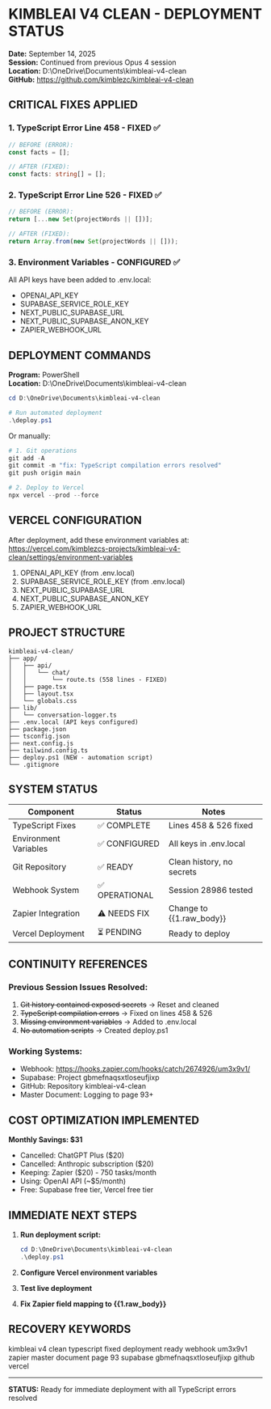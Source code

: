 # KIMBLEAI V4 CLEAN - DEPLOYMENT STATUS
**Date:** September 14, 2025  
**Session:** Continued from previous Opus 4 session  
**Location:** D:\OneDrive\Documents\kimbleai-v4-clean  
**GitHub:** https://github.com/kimblezc/kimbleai-v4-clean  

## CRITICAL FIXES APPLIED

### 1. TypeScript Error Line 458 - FIXED ✅
```typescript
// BEFORE (ERROR):
const facts = [];

// AFTER (FIXED):
const facts: string[] = [];
```

### 2. TypeScript Error Line 526 - FIXED ✅
```typescript
// BEFORE (ERROR):
return [...new Set(projectWords || [])];

// AFTER (FIXED):
return Array.from(new Set(projectWords || []));
```

### 3. Environment Variables - CONFIGURED ✅
All API keys have been added to .env.local:
- OPENAI_API_KEY
- SUPABASE_SERVICE_ROLE_KEY
- NEXT_PUBLIC_SUPABASE_URL
- NEXT_PUBLIC_SUPABASE_ANON_KEY
- ZAPIER_WEBHOOK_URL

## DEPLOYMENT COMMANDS

**Program:** PowerShell  
**Location:** D:\OneDrive\Documents\kimbleai-v4-clean

```powershell
cd D:\OneDrive\Documents\kimbleai-v4-clean

# Run automated deployment
.\deploy.ps1
```

Or manually:

```powershell
# 1. Git operations
git add -A
git commit -m "fix: TypeScript compilation errors resolved"
git push origin main

# 2. Deploy to Vercel
npx vercel --prod --force
```

## VERCEL CONFIGURATION

After deployment, add these environment variables at:
https://vercel.com/kimblezcs-projects/kimbleai-v4-clean/settings/environment-variables

1. OPENAI_API_KEY (from .env.local)
2. SUPABASE_SERVICE_ROLE_KEY (from .env.local)  
3. NEXT_PUBLIC_SUPABASE_URL
4. NEXT_PUBLIC_SUPABASE_ANON_KEY
5. ZAPIER_WEBHOOK_URL

## PROJECT STRUCTURE

```
kimbleai-v4-clean/
├── app/
│   ├── api/
│   │   └── chat/
│   │       └── route.ts (558 lines - FIXED)
│   ├── page.tsx
│   ├── layout.tsx
│   └── globals.css
├── lib/
│   └── conversation-logger.ts
├── .env.local (API keys configured)
├── package.json
├── tsconfig.json
├── next.config.js
├── tailwind.config.ts
├── deploy.ps1 (NEW - automation script)
└── .gitignore
```

## SYSTEM STATUS

| Component | Status | Notes |
|-----------|--------|-------|
| TypeScript Fixes | ✅ COMPLETE | Lines 458 & 526 fixed |
| Environment Variables | ✅ CONFIGURED | All keys in .env.local |
| Git Repository | ✅ READY | Clean history, no secrets |
| Webhook System | ✅ OPERATIONAL | Session 28986 tested |
| Zapier Integration | ⚠️ NEEDS FIX | Change to {{1.raw_body}} |
| Vercel Deployment | ⏳ PENDING | Ready to deploy |

## CONTINUITY REFERENCES

### Previous Session Issues Resolved:
1. ~~Git history contained exposed secrets~~ → Reset and cleaned
2. ~~TypeScript compilation errors~~ → Fixed on lines 458 & 526
3. ~~Missing environment variables~~ → Added to .env.local
4. ~~No automation scripts~~ → Created deploy.ps1

### Working Systems:
- Webhook: https://hooks.zapier.com/hooks/catch/2674926/um3x9v1/
- Supabase: Project gbmefnaqsxtloseufjixp
- GitHub: Repository kimbleai-v4-clean
- Master Document: Logging to page 93+

## COST OPTIMIZATION IMPLEMENTED

**Monthly Savings: $31**
- Cancelled: ChatGPT Plus ($20)
- Cancelled: Anthropic subscription ($20)
- Keeping: Zapier ($20) - 750 tasks/month
- Using: OpenAI API (~$5/month)
- Free: Supabase free tier, Vercel free tier

## IMMEDIATE NEXT STEPS

1. **Run deployment script:**
   ```powershell
   cd D:\OneDrive\Documents\kimbleai-v4-clean
   .\deploy.ps1
   ```

2. **Configure Vercel environment variables**

3. **Test live deployment**

4. **Fix Zapier field mapping to {{1.raw_body}}**

## RECOVERY KEYWORDS
kimbleai v4 clean typescript fixed deployment ready webhook um3x9v1 zapier master document page 93 supabase gbmefnaqsxtloseufjixp github vercel

---
**STATUS:** Ready for immediate deployment with all TypeScript errors resolved
